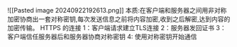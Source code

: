 ![[Pasted image 20240922192613.png]]
本质:在客户端和服务器之间用非对称加密协商出一套对称密钥,每次发送信息之前将内容加密,收到之后解密,达到内容的加密传输。
HTTPS 的连接
1：客户端请求建立TLS连接
2：服务器发回证书
3：客户端信任服务器后和服务器协商对称密钥
4:  使用对称密钥开始通信



